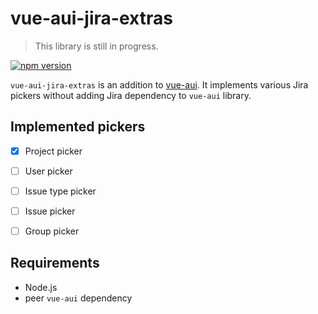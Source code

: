 # vue-aui-jira-extras

> This library is still in progress.

[![npm version](https://badge.fury.io/js/vue-aui-jira-extras.svg)](https://badge.fury.io/js/vue-aui-jira-extras)

`vue-aui-jira-extras` is an addition to [vue-aui](https://github.com/spartez/vue-aui). It implements various Jira pickers without adding Jira dependency to `vue-aui` library.

## Implemented pickers

* [x] Project picker
* [ ] User picker
* [ ] Issue type picker
* [ ] Issue picker
* [ ] Group picker


## Requirements

* Node.js
* peer `vue-aui` dependency
